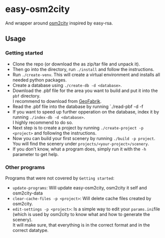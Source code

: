 # easy-osm2city
And wrapper around [osm2city](https://gitlab.com/fg-radi/osm2city) inspired by easy-rsa.

## Usage
### Getting started
* Clone the repo (or download the as zip/tar file and unpack it).
* Then go into the directory, run `./install` and follow the instructions.
* Run `./create-venv`. This will create a virtual environment and installs all needed python packages.
* Create a database using `./create-db -d <database>`.
* Download the .pbf file for the area you want to build and put it into the `pbf` directory.  
  I recommend to download from [GeoFabrik](http://download.geofabrik.de/).
* Read the .pbf file into the database by running `./read-pbf -d <database> -f <pbf-file>
* If you want to speed up further opperation on the database, index it by running `./index-db -d <database>`.  
  I highly recommend to do so.
* Next step is to create a project by running `./create-project -p <project>` and following the instructions.
* Now you can build your first scenery by running `./build -p project`. You will find the scenery under `projects/<your-project>/scenery`.
* If you don't know, what a program does, simply run it with the `-h` parameter to get help.

### Other programs
Programs that were not covered by `Getting started`:
* `update-programs`: Will update easy-osm2city, osm2city it self and osm2city-data
* `clear-cache-files -p <project>`: Will delete cache files created by osm2city.
* `edit-settings -p <project>`: Is a simple way to edit your `params.ini`file (which is used by osm2city to know what and how to generate the scenery).  
  It will make sure, that everything is in the correct format and in the correct datatype.